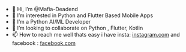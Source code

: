 - 👋 Hi, I’m @Mafia-Deadend
- 👀 I’m interested in Python and Flutter Based Mobile Apps 
- 🌱 I’m a Python AI/ML Developer
- 💞️ I’m looking to collaborate on Python , Flutter, Kotlin 
- 📫 How to reach me well thats easy i have insta: [instagram.com](https://www.instagram.com/_hammad_yousafzai) and facebook : [facebook.com](https://www.facebook.com/hammad.yousafzai.204)

<!---
Mafia-Deadend/Mafia-Deadend is a ✨ special ✨ repository because its `README.md` (this file) appears on your GitHub profile.
You can click the Preview link to take a look at your changes.
--->
